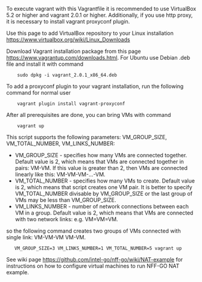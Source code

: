 To execute vagrant with this Vagrantfile it is recommended to use
VirtualBox 5.2 or higher and vagrant 2.0.1 or higher. Additionally, if
you use http proxy, it is necessary to install vagrant proxyconf
plugin.

Use this page to add VirtualBox repository to your Linux installation
https://www.virtualbox.org/wiki/Linux_Downloads

Download Vagrant installation package from this page
https://www.vagrantup.com/downloads.html. For Ubuntu use Debian .deb
file and install it with command

        sudo dpkg -i vagrant_2.0.1_x86_64.deb

To add a proxyconf plugin to your vagrant installation, run the
following command for normal user

        vagrant plugin install vagrant-proxyconf

After all prerequisites are done, you can bring VMs with command

        vagrant up

This script supports the following parameters: VM_GROUP_SIZE,
VM_TOTAL_NUMBER, VM_LINKS_NUMBER:

* VM_GROUP_SIZE - specifies how many VMs are connected
  together. Default value is 2, which means that VMs are connected
  together in pairs: VM-VM. If this value is greater than 2, then VMs
  are connected linearly like this: VM-VM-VM-...-VM.
* VM_TOTAL_NUMBER - specifies how many VMs to create. Default value is
  2, which means that script creates one VM pair. It is better to
  specify VM_TOTAL_NUMBER divisable by VM_GROUP_SIZE or the last group
  of VMs may be less than VM_GROUP_SIZE.
* VM_LINKS_NUMBER - number of network connections between each VM in a
  group. Default value is 2, which means that VMs are connected with
  two network links: e.g. VM=VM=VM.

so the following command creates two groups of VMs connected with
single link: VM-VM-VM VM-VM.

       VM_GROUP_SIZE=3 VM_LINKS_NUMBER=1 VM_TOTAL_NUMBER=5 vagrant up

See wiki page https://github.com/intel-go/nff-go/wiki/NAT-example for
instructions on how to configure virtual machines to run NFF-GO NAT
example.